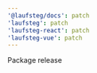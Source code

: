 ```yaml
---
'@laufsteg/docs': patch
'laufsteg': patch
'laufsteg-react': patch
'laufsteg-vue': patch
---
```


Package release
